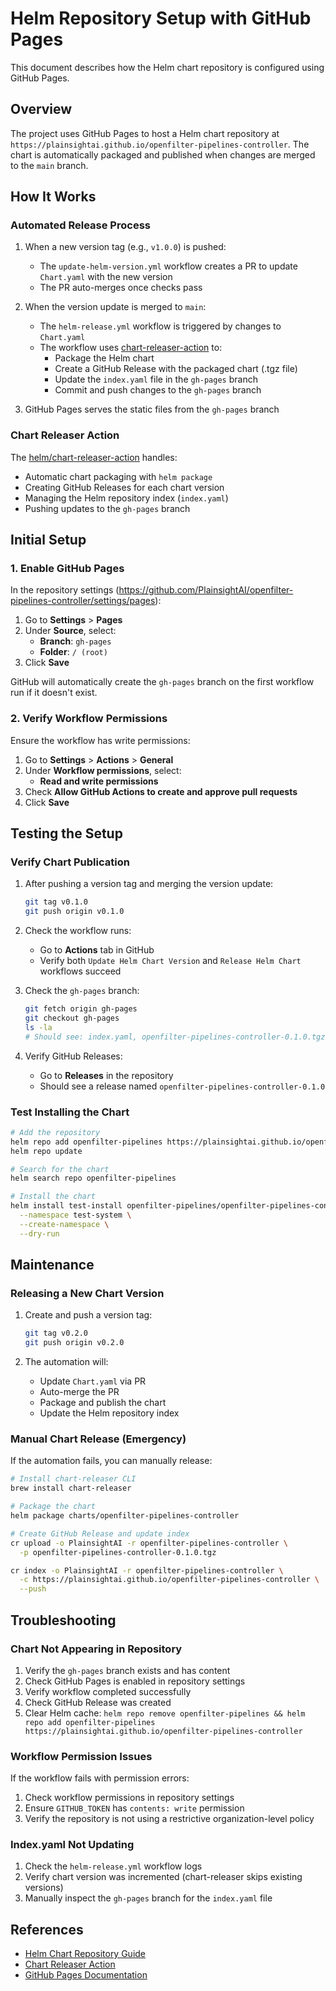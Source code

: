 # Helm Repository Setup with GitHub Pages

This document describes how the Helm chart repository is configured using GitHub Pages.

## Overview

The project uses GitHub Pages to host a Helm chart repository at `https://plainsightai.github.io/openfilter-pipelines-controller`. The chart is automatically packaged and published when changes are merged to the `main` branch.

## How It Works

### Automated Release Process

1. When a new version tag (e.g., `v1.0.0`) is pushed:
   - The `update-helm-version.yml` workflow creates a PR to update `Chart.yaml` with the new version
   - The PR auto-merges once checks pass

2. When the version update is merged to `main`:
   - The `helm-release.yml` workflow is triggered by changes to `Chart.yaml`
   - The workflow uses [chart-releaser-action](https://github.com/helm/chart-releaser-action) to:
     - Package the Helm chart
     - Create a GitHub Release with the packaged chart (.tgz file)
     - Update the `index.yaml` file in the `gh-pages` branch
     - Commit and push changes to the `gh-pages` branch

3. GitHub Pages serves the static files from the `gh-pages` branch

### Chart Releaser Action

The [helm/chart-releaser-action](https://github.com/helm/chart-releaser-action) handles:
- Automatic chart packaging with `helm package`
- Creating GitHub Releases for each chart version
- Managing the Helm repository index (`index.yaml`)
- Pushing updates to the `gh-pages` branch

## Initial Setup

### 1. Enable GitHub Pages

In the repository settings (https://github.com/PlainsightAI/openfilter-pipelines-controller/settings/pages):

1. Go to **Settings** > **Pages**
2. Under **Source**, select:
   - **Branch**: `gh-pages`
   - **Folder**: `/ (root)`
3. Click **Save**

GitHub will automatically create the `gh-pages` branch on the first workflow run if it doesn't exist.

### 2. Verify Workflow Permissions

Ensure the workflow has write permissions:

1. Go to **Settings** > **Actions** > **General**
2. Under **Workflow permissions**, select:
   - **Read and write permissions**
3. Check **Allow GitHub Actions to create and approve pull requests**
4. Click **Save**

## Testing the Setup

### Verify Chart Publication

1. After pushing a version tag and merging the version update:
   ```sh
   git tag v0.1.0
   git push origin v0.1.0
   ```

2. Check the workflow runs:
   - Go to **Actions** tab in GitHub
   - Verify both `Update Helm Chart Version` and `Release Helm Chart` workflows succeed

3. Check the `gh-pages` branch:
   ```sh
   git fetch origin gh-pages
   git checkout gh-pages
   ls -la
   # Should see: index.yaml, openfilter-pipelines-controller-0.1.0.tgz, etc.
   ```

4. Verify GitHub Releases:
   - Go to **Releases** in the repository
   - Should see a release named `openfilter-pipelines-controller-0.1.0`

### Test Installing the Chart

```sh
# Add the repository
helm repo add openfilter-pipelines https://plainsightai.github.io/openfilter-pipelines-controller
helm repo update

# Search for the chart
helm search repo openfilter-pipelines

# Install the chart
helm install test-install openfilter-pipelines/openfilter-pipelines-controller \
  --namespace test-system \
  --create-namespace \
  --dry-run
```

## Maintenance

### Releasing a New Chart Version

1. Create and push a version tag:
   ```sh
   git tag v0.2.0
   git push origin v0.2.0
   ```

2. The automation will:
   - Update `Chart.yaml` via PR
   - Auto-merge the PR
   - Package and publish the chart
   - Update the Helm repository index

### Manual Chart Release (Emergency)

If the automation fails, you can manually release:

```sh
# Install chart-releaser CLI
brew install chart-releaser

# Package the chart
helm package charts/openfilter-pipelines-controller

# Create GitHub Release and update index
cr upload -o PlainsightAI -r openfilter-pipelines-controller \
  -p openfilter-pipelines-controller-0.1.0.tgz

cr index -o PlainsightAI -r openfilter-pipelines-controller \
  -c https://plainsightai.github.io/openfilter-pipelines-controller \
  --push
```

## Troubleshooting

### Chart Not Appearing in Repository

1. Verify the `gh-pages` branch exists and has content
2. Check GitHub Pages is enabled in repository settings
3. Verify workflow completed successfully
4. Check GitHub Release was created
5. Clear Helm cache: `helm repo remove openfilter-pipelines && helm repo add openfilter-pipelines https://plainsightai.github.io/openfilter-pipelines-controller`

### Workflow Permission Issues

If the workflow fails with permission errors:
1. Check workflow permissions in repository settings
2. Ensure `GITHUB_TOKEN` has `contents: write` permission
3. Verify the repository is not using a restrictive organization-level policy

### Index.yaml Not Updating

1. Check the `helm-release.yml` workflow logs
2. Verify chart version was incremented (chart-releaser skips existing versions)
3. Manually inspect the `gh-pages` branch for the `index.yaml` file

## References

- [Helm Chart Repository Guide](https://helm.sh/docs/topics/chart_repository/)
- [Chart Releaser Action](https://github.com/helm/chart-releaser-action)
- [GitHub Pages Documentation](https://docs.github.com/en/pages)
